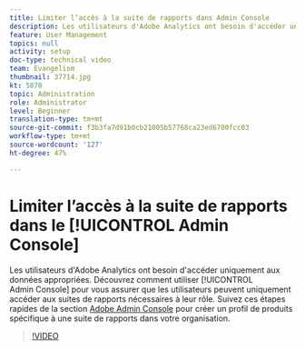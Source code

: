```yaml
---
title: Limiter l’accès à la suite de rapports dans Admin Console
description: Les utilisateurs d'Adobe Analytics ont besoin d'accéder uniquement aux données appropriées. Découvrez comment utiliser Admin Console pour vous assurer que les utilisateurs peuvent uniquement accéder aux suites de rapports nécessaires à leur rôle. Suivez ces étapes rapides dans la Adobe Admin Console pour créer un profil de produits spécifique à une suite de rapports dans votre entreprise.
feature: User Management
topics: null
activity: setup
doc-type: technical video
team: Evangelism
thumbnail: 37714.jpg
kt: 5870
topic: Administration
role: Administrator
level: Beginner
translation-type: tm+mt
source-git-commit: f3b3fa7d91b0cb21005b57768ca23ed6700fcc03
workflow-type: tm+mt
source-wordcount: '127'
ht-degree: 47%

---
```



# Limiter l’accès à la suite de rapports dans le [!UICONTROL Admin Console]

Les utilisateurs d&#39;Adobe Analytics ont besoin d&#39;accéder uniquement aux données appropriées. Découvrez comment utiliser [!UICONTROL Admin Console] pour vous assurer que les utilisateurs peuvent uniquement accéder aux suites de rapports nécessaires à leur rôle. Suivez ces étapes rapides de la section [Adobe Admin Console](https://adminconsole.adobe.com/) pour créer un profil de produits spécifique à une suite de rapports dans votre organisation.

>[!VIDEO](https://video.tv.adobe.com/v/37714/?quality=12&learn=on)
